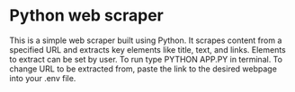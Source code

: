 # Python web scraper
This is a simple web scraper built using Python. It scrapes content from a specified URL and extracts key elements like title, text, and links. Elements to extract can be set by user.
To run type PYTHON APP.PY in terminal. To change URL to be extracted from, paste the link to the desired webpage into your .env file.
